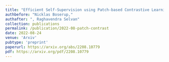 ```yaml
---
title: "Efficient Self-Supervision using Patch-based Contrastive Learning for Histopathology Image Segmentation"
authbefore: "Nicklas Boserup," 
authafter: ", Raghavendra Selvan"
collection: publications
permalink: /publication/2022-08-patch-contrast
date: 2022-08-24
venue: 'Arxiv'
pubtype: 'preprint'
paperurl: https://arxiv.org/abs/2208.10779
pdf: https://arxiv.org/pdf/2208.10779
---
```

